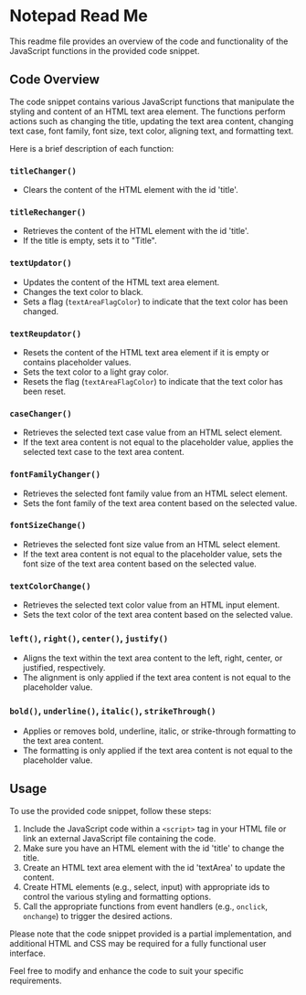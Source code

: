 # Notepad Read Me

This readme file provides an overview of the code and functionality of the JavaScript functions in the provided code snippet.

## Code Overview

The code snippet contains various JavaScript functions that manipulate the styling and content of an HTML text area element. The functions perform actions such as changing the title, updating the text area content, changing text case, font family, font size, text color, aligning text, and formatting text.

Here is a brief description of each function:

### `titleChanger()`
- Clears the content of the HTML element with the id 'title'.

### `titleRechanger()`
- Retrieves the content of the HTML element with the id 'title'.
- If the title is empty, sets it to "Title".

### `textUpdator()`
- Updates the content of the HTML text area element.
- Changes the text color to black.
- Sets a flag (`textAreaFlagColor`) to indicate that the text color has been changed.

### `textReupdator()`
- Resets the content of the HTML text area element if it is empty or contains placeholder values.
- Sets the text color to a light gray color.
- Resets the flag (`textAreaFlagColor`) to indicate that the text color has been reset.

### `caseChanger()`
- Retrieves the selected text case value from an HTML select element.
- If the text area content is not equal to the placeholder value, applies the selected text case to the text area content.

### `fontFamilyChanger()`
- Retrieves the selected font family value from an HTML select element.
- Sets the font family of the text area content based on the selected value.

### `fontSizeChange()`
- Retrieves the selected font size value from an HTML select element.
- If the text area content is not equal to the placeholder value, sets the font size of the text area content based on the selected value.

### `textColorChange()`
- Retrieves the selected text color value from an HTML input element.
- Sets the text color of the text area content based on the selected value.

### `left()`, `right()`, `center()`, `justify()`
- Aligns the text within the text area content to the left, right, center, or justified, respectively.
- The alignment is only applied if the text area content is not equal to the placeholder value.

### `bold()`, `underline()`, `italic()`, `strikeThrough()`
- Applies or removes bold, underline, italic, or strike-through formatting to the text area content.
- The formatting is only applied if the text area content is not equal to the placeholder value.

## Usage
To use the provided code snippet, follow these steps:

1. Include the JavaScript code within a `<script>` tag in your HTML file or link an external JavaScript file containing the code.
2. Make sure you have an HTML element with the id 'title' to change the title.
3. Create an HTML text area element with the id 'textArea' to update the content.
4. Create HTML elements (e.g., select, input) with appropriate ids to control the various styling and formatting options.
5. Call the appropriate functions from event handlers (e.g., `onclick`, `onchange`) to trigger the desired actions.

Please note that the code snippet provided is a partial implementation, and additional HTML and CSS may be required for a fully functional user interface.

Feel free to modify and enhance the code to suit your specific requirements.
